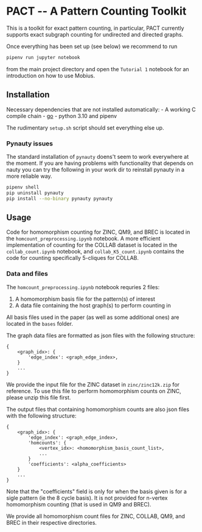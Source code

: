 # PACT --  A Pattern Counting Toolkit
This is a toolkit for exact pattern counting, in particular, PACT currently supports exact subgraph counting for undirected and directed graphs.

Once everything has been set up (see below) we recommend to run
```sh
pipenv run jupyter notebook
```
from the main project directory and open the `Tutorial 1` notebook for an introduction on how to use Mobius.

## Installation
Necessary dependencies that are not installed automatically:
    - A working C compile chain
    - [go](https://go.dev/)
    - python 3.10 and pipenv
 
The rudimentary `setup.sh` script should set everything else up.

### Pynauty issues
The standard installation of `pynauty` doens't seem to work everywhere at the moment. If you are having problems with functionality that depends on nauty you can try the following in your work dir to reinstall pynauty in a more reliable way.
```sh
pipenv shell
pip uninstall pynauty
pip install --no-binary pynauty pynauty
```

## Usage

Code for homomorphism counting for ZINC, QM9, and BREC is located in the `homcount_preprocessing.ipynb` notebook. A more efficient implementation of counting for the COLLAB dataset is located in the `collab_count.ipynb` notebook, and `collab_K5_count.ipynb` contains the code for counting specifically 5-cliques for COLLAB.

### Data and files

The `homcount_preprocessing.ipynb` notebook requries 2 files:
1. A homomorphism basis file for the pattern(s) of interest
2. A data file containing the host graph(s) to perform counting in

All basis files used in the paper (as well as some additional ones) are located in the `bases` folder. 

The graph data files are formatted as json files with the following structure:

```
{
    <graph_idx>: {
        'edge_index': <graph_edge_index>,
    }
    ...
}
```

We provide the input file for the ZINC dataset in `zinc/zinc12k.zip` for reference. To use this file to perform homomorphism counts on ZINC, please unzip this file first.

The output files that containing homomorphism counts are also json files with the following structure:

```
{
    <graph_idx>: {
        'edge_index': <graph_edge_index>,
        'homcounts': {
            <vertex_idx>: <homomorphism_basis_count_list>,
            ...
        }
        'coefficients': <alpha_coefficients>
    }
    ...
}
```

Note that the "coefficients" field is only for when the basis given is for a sigle pattern (ie the 8 cycle basis). It is not provided for n-vertex homomorphism counting (that is used in QM9 and BREC).

We provide all homomorphism count files for ZINC, COLLAB, QM9, and BREC in their respective directories. 